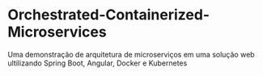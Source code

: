 # Orchestrated-Containerized-Microservices
Uma demonstração de arquitetura de microserviços em uma solução web ultilizando Spring Boot, Angular, Docker e Kubernetes
